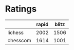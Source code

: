 # Ratings

|          | rapid | blitz |
|----------|-------|-------|
| lichess  | 2002 | 1506 |
| chesscom | 1614 | 1001 |
